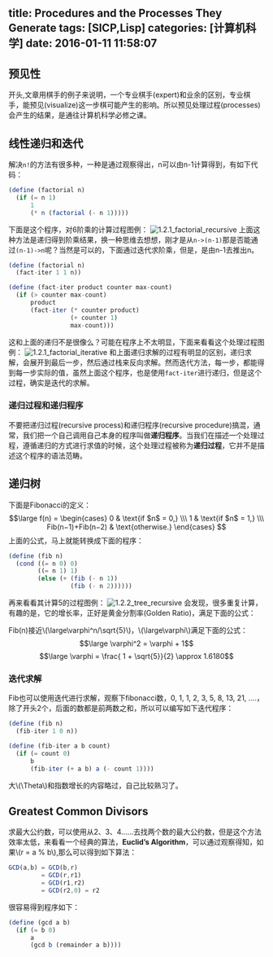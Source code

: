 title: Procedures and the Processes They Generate
tags: [SICP,Lisp]
categories: [计算机科学]
date: 2016-01-11 11:58:07
---
## 预见性
开头,文章用棋手的例子来说明，一个专业棋手(expert)和业余的区别，专业棋手，能预见(visualize)这一步棋可能产生的影响。所以预见处理过程(processes)会产生的结果，是通往计算机科学必修之课。
## 线性递归和迭代
解决`n!`的方法有很多种，一种是通过观察得出，n可以由n-1计算得到，有如下代码：
```javascript
(define (factorial n)
  (if (= n 1) 
      1 
      (* n (factorial (- n 1)))))
```
<!--more-->
下面是这个程序，对6阶乘的计算过程图例：
![1.2.1_factorial_recursive](http://7xoed1.com1.z0.glb.clouddn.com/2016/SICP/1.2.1_factorial_recursive.png "A linear recursive process for computing 6") 
上面这种方法是递归得到阶乘结果，换一种思维去想想，刚才是从`n->(n-1)`那是否能通过`(n-1)->n`呢？当然是可以的，下面通过迭代求阶乘，但是，是由n-1去推出n。
```javascript
(define (factorial n) 
  (fact-iter 1 1 n))

(define (fact-iter product counter max-count)
  (if (> counter max-count)
      product
      (fact-iter (* counter product)
                 (+ counter 1)
                 max-count)))
```
这和上面的递归不是很像么？可能在程序上不太明显，下面来看看这个处理过程图例：
![1.2.1_factorial_iterative](http://7xoed1.com1.z0.glb.clouddn.com/2016/SICP/1.2.1_factorial_iterative.png "A linear iterative process for computing 6")
和上面递归求解的过程有明显的区别，递归求解，会展开到最后一步，然后通过栈来反向求解。然而迭代方法，每一步，都能得到每一步实际的值，虽然上面这个程序，也是使用`fact-iter`进行递归，但是这个过程，确实是迭代的求解。
### 递归过程和递归程序
不要把递归过程(recursive process)和递归程序(recursive procedure)搞混，通常，我们把一个自己调用自己本身的程序叫做**递归程序**。当我们在描述一个处理过程，遵循递归的方式进行求值的时候，这个处理过程被称为**递归过程**，它并不是描述这个程序的语法范畴。
## 递归树
下面是Fibonacci的定义：
$$\large
f(n) =
\begin{cases}
0  & \text{if  $n$ = 0,} \\\
1 & \text{if  $n$ = 1,}  \\\
Fib(n−1)+Fib(n−2) & \text{otherwise.} 
\end{cases}
$$
上面的公式，马上就能转换成下面的程序：
```javascript
(define (fib n)
  (cond ((= n 0) 0)
        ((= n 1) 1)
        (else (+ (fib (- n 1))
                 (fib (- n 2))))))
```
再来看看其计算5的过程图例：
![1.2.2_tree_recursive](http://7xoed1.com1.z0.glb.clouddn.com/2016/SICP/1.2.2_tree_recursive.png "The tree-recursive process generated in computing (fib 5)")
会发现，很多重复计算，有趣的是，它的增长率，正好是黄金分割率(Golden Ratio)，满足下面的公式：

Fib(n)接近\\(\large\varphi^n/\sqrt{5}\\)，\\(\large\varphi\\)满足下面的公式：
$$\large \varphi^2 = \varphi + 1$$
$$\large \varphi = \frac{ 1 + \sqrt{5}}{2} \approx 1.6180$$
### 迭代求解
Fib也可以使用迭代进行求解，观察下fibonacci数，0, 1, 1, 2, 3, 5, 8, 13, 21, ….，除了开头2个，后面的数都是前两数之和，所以可以编写如下迭代程序：
```javascript
(define (fib n) 
  (fib-iter 1 0 n))

(define (fib-iter a b count)
  (if (= count 0)
      b
      (fib-iter (+ a b) a (- count 1))))
```
大\\(\Theta\\)和指数增长的内容略过，自己比较熟习了。
## Greatest Common Divisors
求最大公约数，可以使用从2、3、4......去找两个数的最大公约数，但是这个方法效率太低，来看看一个经典的算法，**Euclid’s Algorithm**，可以通过观察得知，如果\\(r = a \% b\\),那么可以得到如下算法：
```javascript
GCD(a,b) = GCD(b,r)
         = GCD(r,r1)
         = GCD(r1,r2)
         = GCD(r2,0) = r2
```
很容易得到程序如下：
```javascript
(define (gcd a b)
  (if (= b 0)
      a
      (gcd b (remainder a b))))
```


